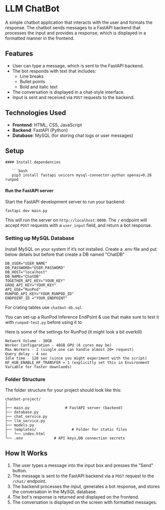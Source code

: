 
# LLM ChatBot

A simple chatbot application that interacts with the user and formats the response.
The chatbot sends messages to a FastAPI backend that processes the input and provides a response, which is displayed in a formatted manner in the frontend.

## Features

- User can type a message, which is sent to the FastAPI backend.
- The bot responds with text that includes:
  - Line breaks
  - Bullet points
  - Bold and italic text
- The conversation is displayed in a chat-style interface.
- Input is sent and received via `POST` requests to the backend.

## Technologies Used

- **Frontend**: HTML, CSS, JavaScript
- **Backend**: FastAPI (Python)
- **Database**: MySQL (for storing chat logs or user messages)

## Setup


```
#### Install dependencies

   ```bash
   pip3 install fastapi uvicorn mysql-connector-python openai=0.28 runpod
   ```

#### Run the FastAPI server

Start the FastAPI development server to run your backend:

```bash
fastapi dev main.py
```

This will run the server on `http://localhost:8000`. The `/` endpoint will accept `POST` requests with a `user_input` field, and return a bot response.

### Setting up MySQL Database

Install MySQL on your system if it’s not installed. Create a .env file and put below details but before that create a DB named "ChatDB"

```
DB_USER="USER_NAME"
DB_PASSWORD="USER_PASSWORD"
DB_HOST="localhost"
DB_NAME="ChatDB"
TOGETHER_API_KEY="YOUR_KEY"
GROQ_API_KEY="YOUR_KEY"
API_USE="RunPod"
RUNPOD_API_KEY="YOUR_RUNPOD_ID"
ENDPOINT_ID ="YOUR_ENDPOINT"
```
For crating tables use ```chatbot-db.sql```

You can set-up a RunPod Inference EndPoint & use that make sure to test it with ```runpod-test.py``` before using it to 

Here is some of the settings for RunPod (it might look a bit overkill)
```
Network Volume - 30GB
Worker Configaration - 48GB GPU (6 cores may be)
Max Workers - 2 (single one can handle almost 20+ request)
Query delay - 4 sec 
Idle time - 120 sec (since you might experiment with the script)
HF_HUB_ENABLE_HF_TRANSFER = 1 (explicitly set this in Environment Variable for faster downlaods)
```

### Folder Structure

The folder structure for your project should look like this:

```
chatbot-project/
│
├── main.py                # FastAPI server (backend)
├── database.py
├── chat_service.py
├── llm_service.py
├── models.py   
├── templates/                # Folder for static files 
│   └── index.html           
└── .env              # API keys,DB connection secrets
```




## How It Works

1. The user types a message into the input box and presses the "Send" button.
2. The message is sent to the FastAPI backend via a `POST` request to the `/chat/` endpoint.
3. The backend processes the input, generates a bot response, and stores the conversation in the MySQL database.
4. The bot's response is returned and displayed on the frontend.
5. The conversation is displayed on the screen with formatted messages.






